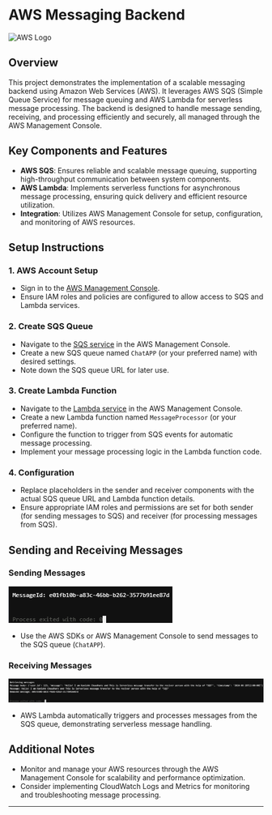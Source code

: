 # AWS Messaging Backend

![AWS Logo](https://upload.wikimedia.org/wikipedia/commons/thumb/9/93/Amazon_Web_Services_Logo.svg/320px-Amazon_Web_Services_Logo.svg.png)

## Overview

This project demonstrates the implementation of a scalable messaging backend using Amazon Web Services (AWS). It leverages AWS SQS (Simple Queue Service) for message queuing and AWS Lambda for serverless message processing. The backend is designed to handle message sending, receiving, and processing efficiently and securely, all managed through the AWS Management Console.

## Key Components and Features

- **AWS SQS**: Ensures reliable and scalable message queuing, supporting high-throughput communication between system components.
- **AWS Lambda**: Implements serverless functions for asynchronous message processing, ensuring quick delivery and efficient resource utilization.
- **Integration**: Utilizes AWS Management Console for setup, configuration, and monitoring of AWS resources.

## Setup Instructions

### 1. AWS Account Setup

- Sign in to the [AWS Management Console](https://aws.amazon.com/console/).
- Ensure IAM roles and policies are configured to allow access to SQS and Lambda services.

### 2. Create SQS Queue

- Navigate to the [SQS service](https://console.aws.amazon.com/sqs/) in the AWS Management Console.
- Create a new SQS queue named `ChatAPP` (or your preferred name) with desired settings.
- Note down the SQS queue URL for later use.

### 3. Create Lambda Function

- Navigate to the [Lambda service](https://console.aws.amazon.com/lambda/) in the AWS Management Console.
- Create a new Lambda function named `MessageProcessor` (or your preferred name).
- Configure the function to trigger from SQS events for automatic message processing.
- Implement your message processing logic in the Lambda function code.

### 4. Configuration

- Replace placeholders in the sender and receiver components with the actual SQS queue URL and Lambda function details.
- Ensure appropriate IAM roles and permissions are set for both sender (for sending messages to SQS) and receiver (for processing messages from SQS).

## Sending and Receiving Messages

### Sending Messages

![Send Message](images/Sender's-Output.png)

- Use the AWS SDKs or AWS Management Console to send messages to the SQS queue (`ChatAPP`).

### Receiving Messages

![Receive Message](images/Receiver's-Output.png)

- AWS Lambda automatically triggers and processes messages from the SQS queue, demonstrating serverless message handling.

## Additional Notes

- Monitor and manage your AWS resources through the AWS Management Console for scalability and performance optimization.
- Consider implementing CloudWatch Logs and Metrics for monitoring and troubleshooting message processing.

---
